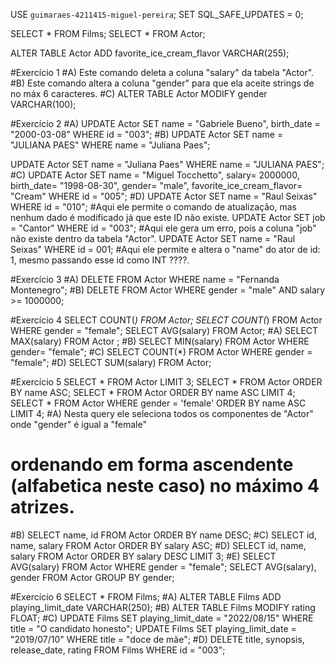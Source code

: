 USE `guimaraes-4211415-miguel-pereira`;
SET SQL_SAFE_UPDATES = 0;

SELECT * FROM Films;
SELECT * FROM Actor;

ALTER TABLE Actor ADD favorite_ice_cream_flavor VARCHAR(255);

#Exercício 1
#A) Este comando deleta a coluna "salary" da tabela "Actor".
#B) Este comando altera a coluna "gender" para que ela aceite strings de no máx 6 caracteres.
#C)
ALTER TABLE Actor MODIFY gender VARCHAR(100);

#Exercício 2
#A)
UPDATE Actor
SET 
name = "Gabriele Bueno",
birth_date = "2000-03-08"
WHERE id = "003";
#B)
UPDATE Actor
SET
name = "JULIANA PAES"
WHERE name = "Juliana Paes";

UPDATE Actor
SET
name = "Juliana Paes"
WHERE name = "JULIANA PAES";
#C)
UPDATE Actor
SET
name = "Miguel Tocchetto",
salary= 2000000,
birth_date= "1998-08-30",
gender= "male",
favorite_ice_cream_flavor= "Cream" 
WHERE id = "005";
#D)
UPDATE Actor
SET 
name = "Raul Seixas"
WHERE id = "010";
#Aqui ele permite o comando de atualização, mas nenhum dado é modificado já que este ID não existe.
UPDATE Actor
SET
job = "Cantor"
WHERE id = "003";
#Aqui ele gera um erro, pois a coluna "job" não existe dentro da tabela "Actor".
UPDATE Actor
SET 
name = "Raul Seixas"
WHERE id = 001;
#Aqui ele permite e altera o "name" do ator de id: 1, mesmo passando esse id como INT ????.

#Exercício 3
#A)
DELETE FROM Actor WHERE name = "Fernanda Montenegro";
#B)
DELETE FROM Actor WHERE gender = "male" AND salary >= 1000000;

#Exercício 4
SELECT COUNT(*) FROM Actor;
SELECT COUNT(*) FROM Actor WHERE gender = "female";
SELECT AVG(salary) FROM Actor;
#A)
SELECT MAX(salary) FROM Actor ;
#B)
SELECT MIN(salary) FROM Actor WHERE gender= "female";
#C)
SELECT COUNT(*) FROM Actor WHERE gender = "female";
#D)
SELECT SUM(salary) FROM Actor;

#Exercício 5
SELECT * FROM Actor LIMIT 3;
SELECT * FROM Actor ORDER BY name ASC;
SELECT * FROM Actor ORDER BY name ASC LIMIT 4;
SELECT * FROM Actor
WHERE gender = 'female'
ORDER BY name ASC
LIMIT 4;
#A) Nesta query ele seleciona todos os componentes de "Actor" onde "gender" é igual a "female"
# ordenando em forma ascendente (alfabetica neste caso) no máximo 4 atrizes.
#B)
SELECT name, id FROM Actor
ORDER BY name DESC;
#C)
SELECT id, name, salary FROM Actor
ORDER BY salary ASC;
#D)
SELECT id, name, salary FROM Actor
ORDER BY salary DESC
LIMIT 3;
#E)
SELECT AVG(salary) FROM Actor
WHERE gender = "female";
SELECT AVG(salary), gender FROM Actor
GROUP BY gender;

#Exercício 6
SELECT * FROM Films;
#A)
ALTER TABLE Films ADD playing_limit_date VARCHAR(250);
#B)
ALTER TABLE Films MODIFY rating FLOAT;
#C)
UPDATE Films
SET 
playing_limit_date = "2022/08/15"
WHERE title = "O candidato honesto";
UPDATE Films
SET 
playing_limit_date = "2019/07/10"
WHERE title = "doce de mãe";
#D)
DELETE title, synopsis, release_date, rating FROM Films
WHERE id = "003";